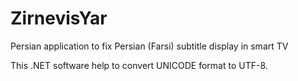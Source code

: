 # ZirnevisYar
Persian application to fix Persian (Farsi) subtitle display in smart TV

This .NET software help to convert UNICODE format to UTF-8.
